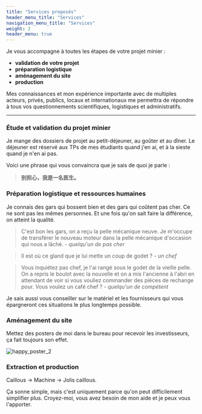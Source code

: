 ```yaml
---
title: "Services proposés"
header_menu_title: "Services"
navigation_menu_title: "Services"
weight: 2
header_menu: true
---
```


Je vous accompagne à toutes les étapes de votre projet minier :

- **validation de votre projet**
- **préparation logistique**
- **aménagement du site**
- **production**

Mes connaissances et mon expérience importante avec de multiples acteurs, privés, publics, locaux et internationaux me permettra de répondre à tous vos questionnements scientifiques, logistiques et administratifs.

---

### Étude et validation du projet minier

Je mange des dossiers de projet au petit-déjeuner, au goûter et au dîner. Le déjeuner est réservé aux TPs de mes étudiants quand j'en ai, et à la sieste quand je n'en ai pas.

Voici une phrase qui vous convaincra que je sais de quoi je parle :

> **别担心，我是一名医生。**

### Préparation logistique et ressources humaines

Je connais des gars qui bossent bien et des gars qui coûtent pas cher. Ce ne sont pas les mêmes personnes. Et une fois qu'on sait faire la différence, on atteint la qualité.

> C'est bon les gars, on a reçu la pelle mécanique neuve. Je m'occupe de transférer le nouveau moteur dans la pelle mécanique d'occasion qui nous a lâché. - *quelqu'un de pas cher*

> Il est où ce gland que je lui mette un coup de godet ? - *un chef*

> Vous inquiétez pas chef, je l'ai rangé sous le godet de la vieille pelle. On a repris le boulot avec la nouvelle et on a mis l'ancienne à l'abri en attendant de voir si vous vouliez commander des pièces de rechange pour. Vous voulez un café chef ? - *quelqu'un de compétent*

Je sais aussi vous conseiller sur le matériel et les fournisseurs qui vous épargneront ces situations le plus longtemps possible.

### Aménagement du site

Mettez des posters de moi dans le bureau pour recevoir les investisseurs, ça fait toujours son effet.

![happy_poster_2](/images/happy_poster.jpg)


### Extraction et production

Caillous -> Machine -> Jolis caillous.

Ça sonne simple, mais c'est uniquement parce qu'on peut difficilement simplifier plus. Croyez-moi, vous avez besoin de mon aide et je peux vous l'apporter.